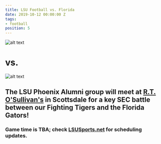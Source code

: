 ```yaml
---
title: LSU Football vs. Florida
date: 2019-10-12 00:00:00 Z
tags:
- football
position: 5
---
```


![alt text](https://lsu-phoenix-alumni.github.io/assets/img/FloridaGators.png "Florida Gators") 
# vs. 
![alt text](https://lsu-phoenix-alumni.github.io/assets/img/LSUTigers.png "LSU Fighting Tigers")

## The LSU Phoenix Alumni group will meet at **[R.T. O'Sullivan's](https://goo.gl/maps/3MjPdBhDfGWxt53HA)** in Scottsdale for a key SEC battle between our Fighting Tigers and the Florida Gators! 

### Game time is TBA; check **[LSUSports.net](http://www.lsusports.net/SportSelect.dbml?SPID=2164&SPSID=27811&DB_OEM_ID=5200&_ga=2.61742444.1994479276.1565745145-1475237789.1565745143)** for scheduling updates.